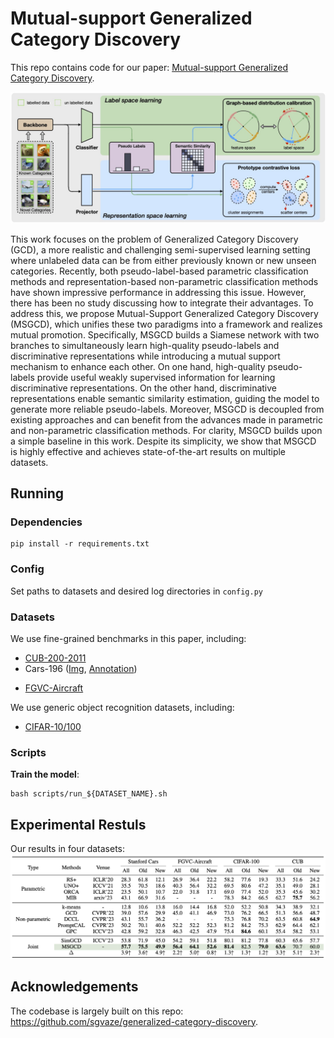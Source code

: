 # Mutual-support Generalized Category Discovery

This repo contains code for our paper: [Mutual-support Generalized Category Discovery]().

![workflow](misc/workflow.jpg)

This work focuses on the problem of Generalized Category Discovery (GCD), a more realistic and challenging semi-supervised learning setting where unlabeled data can be from either previously known or new unseen categories. Recently, both pseudo-label-based parametric classification methods and representation-based non-parametric classification methods have shown impressive performance in addressing this issue. However, there has been no study discussing how to integrate their advantages. To address this, we propose Mutual-Support Generalized Category Discovery (MSGCD), which unifies these two paradigms into a framework and realizes mutual promotion. Specifically, MSGCD builds a Siamese network with two branches to simultaneously learn high-quality pseudo-labels and discriminative representations while introducing a mutual support mechanism to enhance each other. On one hand, high-quality pseudo-labels provide useful weakly supervised information for learning discriminative representations. On the other hand, discriminative representations enable semantic similarity estimation, guiding the model to generate more reliable pseudo-labels. Moreover, MSGCD is decoupled from existing approaches and can benefit from the advances made in parametric and non-parametric classification methods. For clarity, MSGCD builds upon a simple baseline in this work. Despite its simplicity, we show that MSGCD is highly effective and achieves state-of-the-art results on multiple datasets.

## Running

### Dependencies

```
pip install -r requirements.txt
```

### Config

Set paths to datasets and desired log directories in ```config.py```


### Datasets

We use fine-grained benchmarks in this paper, including:

* [CUB-200-2011](http://www.vision.caltech.edu/visipedia-data/CUB-200-2011/CUB_200_2011.tgz)
* Cars-196 ([Img](http://imagenet.stanford.edu/internal/car196/car_ims.tgz), [Annotation](http://imagenet.stanford.edu/internal/car196/cars_annos.mat))
- [FGVC-Aircraft](https://www.robots.ox.ac.uk/~vgg/data/fgvc-aircraft/)


We use generic object recognition datasets, including:

* [CIFAR-10/100](https://pytorch.org/vision/stable/datasets.html)

### Scripts

**Train the model**:

```
bash scripts/run_${DATASET_NAME}.sh
```

## Experimental Restuls
Our results in  four datasets:
![dataset](misc/comparison.png)

## Acknowledgements

The codebase is largely built on this repo: https://github.com/sgvaze/generalized-category-discovery.
